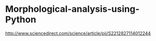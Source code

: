 # Morphological-analysis-using-Python
http://www.sciencedirect.com/science/article/pii/S2212827114012244
